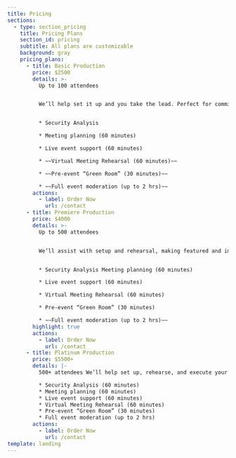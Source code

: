 ```yaml
---
title: Pricing
sections:
  - type: section_pricing
    title: Pricing Plans
    section_id: pricing
    subtitle: All plans are customizable
    background: gray
    pricing_plans:
      - title: Basic Production
        price: $2500
        details: >-
          Up to 100 attendees


          We’ll help set it up and you take the lead. Perfect for committee and board meetings.


          * Security Analysis

          * Meeting planning (60 minutes)

          * Live event support (60 minutes)

          * ~~Virtual Meeting Rehearsal (60 minutes)~~

          * ~~Pre-event “Green Room” (30 minutes)~~

          * ~~Full event moderation (up to 2 hrs)~~
        actions:
          - label: Order Now
            url: /contact
      - title: Premiere Production
        price: $4000
        details: >-
          Up to 500 attendees


          We’ll assist with setup and rehearsal, making featured and important guests feel welcome.


          * Security Analysis Meeting planning (60 minutes)

          * Live event support (60 minutes)

          * Virtual Meeting Rehearsal (60 minutes)

          * Pre-event “Green Room” (30 minutes)

          * ~~Full event moderation (up to 2 hrs)~~
        highlight: true
        actions:
          - label: Order Now
            url: /contact
      - title: Platinum Production
        price: $5500+
        details: |-
          500+ attendees We’ll help set up, rehearse, and execute your event.

          * Security Analysis (60 minutes)
          * Meeting planning (60 minutes)  
          * Live event support (60 minutes)  
          * Virtual Meeting Rehearsal (60 minutes)  
          * Pre-event “Green Room” (30 minutes)  
          * Full event moderation (up to 2 hrs)
        actions:
          - label: Order Now
            url: /contact
template: landing
---
```

